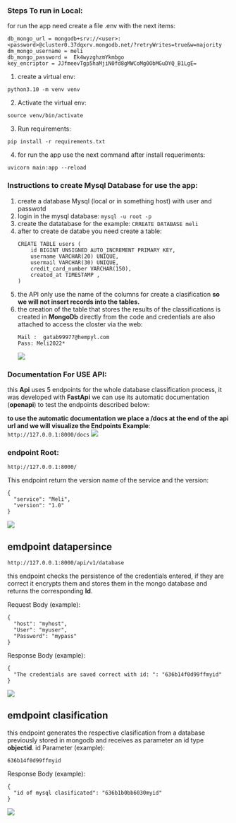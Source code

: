  ### Steps To run in Local:
for run the app need create a file .env with the next items:

```
db_mongo_url = mongodb+srv://<user>:<password>@cluster0.37dqxrv.mongodb.net/?retryWrites=true&w=majority
dm_mongo_username = meli
db_mongo_password =  Ek4wyzghzmYkmbgo
key_encriptor = JJfmeevTgp5haMjiN0fd8gMWCoMg0ObMGuDYQ_B1LgE=
```

1. create a virtual env:
```
python3.10 -m venv venv
```

2. Activate the virtual env:
```
source venv/bin/activate
```

3. Run requirements:
```
pip install -r requirements.txt
```

4. for run the app use the next command after install requeriments:

```
uvicorn main:app --reload
```

 ### Instructions to create Mysql Database for use the app:

 1. create a database Mysql (local or in something host) with user and passwotd
 2. login in the mysql database:
    ```mysql -u root -p```
 3. create the datatabase for the example:
    ```CRREATE DATABASE meli```
 4. after to create de databe you need create a table:
    ```
    CREATE TABLE users (
        id BIGINT UNSIGNED AUTO_INCREMENT PRIMARY KEY,
        username VARCHAR(20) UNIQUE,
        usermail VARCHAR(30) UNIQUE,
        credit_card_number VARCHAR(150),
        created_at TIMESTAMP ,
    )
    ```
5. the API only use the name of the columns for create a clasification **so we will not insert records into the tables.**
6. the creation of the table that stores the results of the classifications is created in **MongoDb** directly from the code and credentials are also attached to access the closter via the web:
     ```
     Mail :  gatab99977@hempyl.com
     Pass: Meli2022*
    ```
    ![](https://i.ibb.co/6mLmS4M/mongodb.png)

### Documentation For USE API:
this **Api** uses 5 endpoints for the whole database classification process, it was developed with **FastApi** we can use its automatic documentation (**openapi**) to test the endpoints described below:

**to use the automatic documentation we place a /docs at the end of the api url and we will visualize the Endpoints  Example**:
     ```
    http://127.0.0.1:8000/docs
    ```
    ![](https://i.ibb.co/pXBTvqP/openapi.png)

### endpoint Root:
```
http://127.0.0.1:8000/
```
This endpoint return the version name of the service and the version:
```
{
  "service": "Meli",
  "version": "1.0"
}
```
![](assets/endpoint_root.gif)


## emdpoint datapersince
```
http://127.0.0.1:8000/api/v1/database
```

this endpoint checks the persistence of the credentials entered, if they are correct it encrypts them and stores them in the mongo database and returns the corresponding **Id**.

Request Body (example):
```
{
  "host": "myhost",
  "User": "myuser",
  "Password": "mypass"
}
```

Response Body (example):
```
{
  "The credentials are saved correct with id: ": "636b14f0d99ffmyid"
}
```
![](assets/endpoint_persistence.gif)

## emdpoint clasification

this endpoint generates the respective clasification from a database previously stored in mongodb and receives as parameter an id type **objectid**.
id Parameter (example):
```
636b14f0d99ffmyid
```

Response Body (example):
```
{
  "id of mysql clasificated": "636b1b0bb6030myid"
}
```
![](assets/endpoint_clasification.gif)
